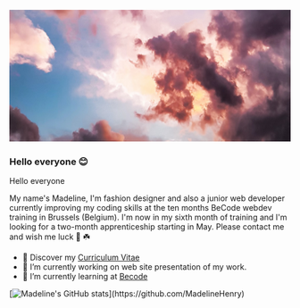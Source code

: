 ![Cover](https://github.com/MadelineHenry/MadelineHenry/blob/main/img/cover.jpg)

### Hello everyone :blush:

Hello everyone

My name's Madeline, I'm fashion designer and also a junior web developer currently improving my coding skills at the ten months BeCode webdev training in Brussels (Belgium). I'm now in my sixth month of training and I'm looking for a two-month apprenticeship starting in May. 
Please contact me and wish me luck :crossed_fingers: :shamrock:

- 🔖 Discover my [Curriculum Vitae](https://github.com/MadelineHenry/MadelineHenry/blob/main/img/Curriculum%20Vitae%20-%20Madeline%20Henry%202021%20-%20Web%20dev%20(Fran%C3%A7ais).pdf)
- 🔭 I’m currently working on web site presentation of my work.
- 🌱 I’m currently learning at [Becode](https://becode.org/fr/apprendre/developpeur-web-junior/)


[![Madeline's GitHub stats](https://github-readme-stats.vercel.app/api?username=MadelineHenry&title_color="24292e"icon_color="24292e"text_color="24292e"bg_color="ffffff")](https://github.com/MadelineHenry)
